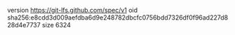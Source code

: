 version https://git-lfs.github.com/spec/v1
oid sha256:e8cdd3d009aefdba6d9e248782dbcfc0756bdd7326df0f96ad227d828d4e7737
size 6324
